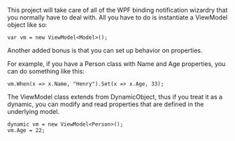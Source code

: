 This project will take care of all of the WPF binding notification wizardry that you normally have to deal with.
All you have to do is instantiate a ViewModel object like so:

    var vm = new ViewModel<Model>(); 
	
Another added bonus is that you can set up behavior on properties. 

For example, if you have a Person class with Name and Age properties, you can do something like this:
    
    vm.When(x => x.Name, "Henry").Set(x => x.Age, 33);
	
The ViewModel class extends from DynamicObject, thus if you treat it as a dynamic, you can modify and read properties that are defined in the underlying model.
    
    dynamic vm = new ViewModel<Person>();
    vm.Age = 22;